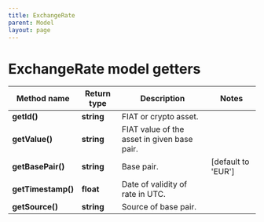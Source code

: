 ```yaml
---
title: ExchangeRate
parent: Model
layout: page
---
```


# ExchangeRate model getters

Method name | Return type | Description | Notes
------------ | ------------- | ------------- | -------------
**getId()** | **string** | FIAT or crypto asset. |
**getValue()** | **string** | FIAT value of the asset in given base pair. |
**getBasePair()** | **string** | Base pair. | [default to 'EUR']
**getTimestamp()** | **float** | Date of validity of rate in UTC. |
**getSource()** | **string** | Source of base pair. |

